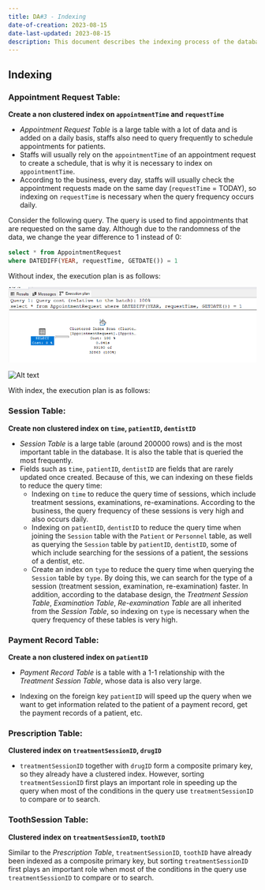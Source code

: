 ```yaml
---
title: DA#3 - Indexing
date-of-creation: 2023-08-15
date-last-updated: 2023-08-15
description: This document describes the indexing process of the database.
---
```


## Indexing 

### Appointment Request Table: 

**Create a non clustered index on `appointmentTime` and `requestTime`**

- *Appointment Request Table* is a large table with a lot of data and is added on a daily basis, staffs also need to query frequently to schedule appointments for patients.
- Staffs will usually rely on the `appointmentTime` of an appointment request to create a schedule, that is why it is necessary to index on `appointmentTime`.
- According to the business, every day, staffs will usually check the appointment requests made on the same day (`requestTime` = TODAY), so indexing on `requestTime` is necessary when the query frequency occurs daily.

Consider the following query. The query is used to find appointments that are requested on the same day. Although due to the randomness of the data, we change the year difference to 1 instead of 0:

```sql
select * from AppointmentRequest
where DATEDIFF(YEAR, requestTime, GETDATE()) = 1
```

Without index, the execution plan is as follows:

![Alt text](../assets/index-1.png)

![Alt text](image.png)

With index, the execution plan is as follows:

### Session Table:

**Create non clustered index on `time`, `patientID`, `dentistID`**

- *Session Table* is a large table (around 200000 rows) and is the most important table in the database. It is also the table that is queried the most frequently.
- Fields such as `time`, `patientID`, `dentistID` are fields that are rarely updated once created. Because of this, we can indexing on these fields to reduce the query time:
  - Indexing on `time` to reduce the query time of sessions, which include treatment sessions, examinations, re-examinations. According to the business, the query frequency of these sessions is very high and also occurs daily.
  - Indexing on `patientID`, `dentistID` to reduce the query time when joining the `Session` table with the `Patient` or `Personnel` table, as well as querying the `Session` table by `patientID`, `dentistID`, some of which include searching for the sessions of a patient, the sessions of a dentist, etc.
  - Create an index on `type` to reduce the query time when querying the `Session` table by `type`. By doing this, we can search for the type of a session (treatment session, examination, re-examination) faster. In addition, according to the database design, the *Treatment Session Table*, *Examination Table*, *Re-examination Table* are all inherited from the *Session Table*, so indexing on `type` is necessary when the query frequency of these tables is very high.

 <!-- hình minh chứng -->

### Payment Record Table:

**Create a non clustered index on `patientID`**

- *Payment Record Table* is a table with a 1-1 relationship with the *Treatment Session Table*, whose data is also very large.
- Indexing on the foreign key `patientID` will speed up the query when we want to get information related to the patient of a payment record, get the payment records of a patient, etc.

  <!-- hình minh chứng -->

### Prescription Table:

**Clustered index on `treatmentSessionID`, `drugID`**

- `treatmentSessionID` together with `drugID` form a composite primary key, so they already have a clustered index. However, sorting `treatmentSessionID` first plays an important role in speeding up the query when most of the conditions in the query use `treatmentSessionID` to compare or to search.

### ToothSession Table:

**Clustered index on `treatmentSessionID`, `toothID`**

Similar to the *Prescription Table*, `treatmentSessionID`, `toothID` have already been indexed as a composite primary key, but sorting `treatmentSessionID` first plays an important role when most of the conditions in the query use `treatmentSessionID` to compare or to search.
